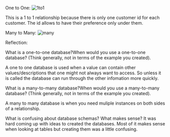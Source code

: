 One to One:
![1to1](/imgs/1to1.png)

This is a 1 to 1 relationship because there is only one customer id for each customer. The id allows to have their preference only under them. 

Many to Many:
![many](/imgs/many.png)

Reflection:

What is a one-to-one database?When would you use a one-to-one database? (Think generally, not in terms of the example you created).

A one to one database is used when a value can contain other values/descriptions that one might not always want to access. So unless it is called the database can run through the other infomation more quickly.

What is a many-to-many database?When would you use a many-to-many database? (Think generally, not in terms of the example you created).

A many to many database is when you need muliple instances on both sides of a relationship. 

What is confusing about database schemas? What makes sense?
It was hard coming up with ideas to created the databases. Most of it makes sense when looking at tables but creating them was a little confusing. 